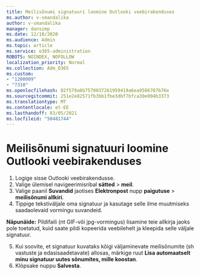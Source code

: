 ```yaml
---
title: Meilisõnumi signatuuri loomine Outlooki veebirakenduses
ms.author: v-smandalika
author: v-smandalika
manager: dansimp
ms.date: 12/18/2020
ms.audience: Admin
ms.topic: article
ms.service: o365-administration
ROBOTS: NOINDEX, NOFOLLOW
localization_priority: Normal
ms.collection: Adm_O365
ms.custom:
- "1200009"
- "7310"
ms.openlocfilehash: 02f579a6b7570037261959419a6ea9586707b76e
ms.sourcegitcommit: 251e2e82571fb3bb1fbe3dbf7bfca30e004b3373
ms.translationtype: MT
ms.contentlocale: et-EE
ms.lasthandoff: 03/05/2021
ms.locfileid: "50481744"
---
```

# <a name="create-an-email-signature-in-outlook-on-the-web"></a>Meilisõnumi signatuuri loomine Outlooki veebirakenduses

1. Logige sisse Outlooki veebirakendusse.
2. Valige ülemisel navigeerimisribal **sätted**  >  **meil**.
3. Valige paanil **Suvandid** jaotises **Elektronpost** nupp **paigutuse**  >  **meilisõnumi allkiri**.
4. Tippige tekstiväljale oma signatuur ja kasutage selle ilme muutmiseks saadaolevaid vormingu suvandeid.

**Näpunäide:** Pildifaili (nt GIF-või jpg-vormingus) lisamine teie allkirja jaoks pole toetatud, kuid saate pildi kopeerida veebilehelt ja kleepida selle väljale signatuur.

5. Kui soovite, et signatuur kuvataks kõigi väljaminevate meilisõnumite (sh vastuste ja edasisaadetavate) allosas, märkige ruut **Lisa automaatselt minu signatuur uutes sõnumites, mille koostan**.
6. Klõpsake nuppu **Salvesta**.
